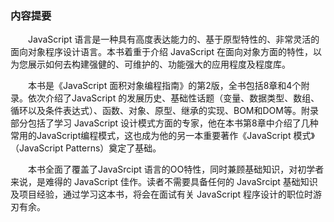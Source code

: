 ### 内容提要
　　JavaScript 语言是一种具有高度表达能力的、基于原型特性的、非常灵活的面向对象程序设计语言。本书着重于介绍 JavaScript 在面向对象方面的特性，以为您展示如何去构建强健的、可维护的、功能强大的应用程度及程度库。

　　本书是《JavaScript 面积对象编程指南》的第2版，全书包括8章和4个附录。依次介绍了JavaScript 的发展历史、基础性话题（变量、数据类型、数组、循环以及条件表达式）、函数、对象、原型、继承的实现、BOM和DOM等。附录部分包括了学习 JavaScript 设计模式方面的专家，他在本书第8章中介绍了几种常用的JavaScript编程模式，这也成为他的另一本重要著作《JavaScript 模式》（JavaScript Patterns）奠定了基础。

　　本书全面了覆盖了JavaSrcipt 语言的OO特性，同时兼顾基础知识，对初学者来说，是难得的 JavaScript 佳作。读者不需要具备任何的 JavaSrcipt 基础知识及项目经验，通过学习这本书，将会在面试有关 JavaScript 程序设计的职位时游刃有余。